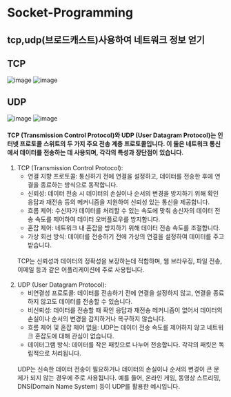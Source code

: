 # Socket-Programming
## tcp,udp(브로드캐스트)사용하여 네트워크 정보 얻기
## TCP
![image](https://github.com/parseyoung/Socket-Programming/assets/104110839/c050b6d5-e721-4cef-93a4-ad2337ab8faa)
![image](https://github.com/parseyoung/Socket-Programming/assets/104110839/20300b29-1bb1-4663-a270-012f6968e638)

## UDP
![image](https://github.com/parseyoung/Socket-Programming/assets/104110839/84b5e4ac-db60-4810-b888-dea3cad83854)
![image](https://github.com/parseyoung/Socket-Programming/assets/104110839/f1e7940d-06b0-4418-8297-f7b024e9288d)

#### TCP (Transmission Control Protocol)와 UDP (User Datagram Protocol)는 인터넷 프로토콜 스위트의 두 가지 주요 전송 계층 프로토콜입니다. 이 둘은 네트워크 통신에서 데이터를 전송하는 데 사용되며, 각각의 특성과 장단점이 있습니다.

1. TCP (Transmission Control Protocol):<br>
    - 연결 지향 프로토콜: 통신하기 전에 연결을 설정하고, 데이터를 전송한 후에 연결을 종료하는 방식으로 동작합니다.<br>
    - 신뢰성: 데이터 전송 시 데이터의 손실이나 순서의 변경을 방지하기 위해 확인 응답과 재전송 등의 메커니즘을 지원하여 신뢰성 있는 통신을 제공합니다.<br>
    - 흐름 제어: 수신자가 데이터를 처리할 수 있는 속도에 맞춰 송신자의 데이터 전송 속도를 제어하여 데이터 오버플로우를 방지합니다.<br>
    - 혼잡 제어: 네트워크 내 혼잡을 방지하기 위해 데이터 전송 속도를 조절합니다.<br>
    - 가상 회선 방식: 데이터를 전송하기 전에 가상의 연결을 설정하여 데이터를 주고받습니다.<br>
    <br>
    TCP는 신뢰성과 데이터의 정확성을 보장하는데 적합하며, 웹 브라우징, 파일 전송, 이메일 등과 같은 어플리케이션에 주로 사용됩니다.<br>
    <br>
2. UDP (User Datagram Protocol):<br>
    - 비연결성 프로토콜: 데이터를 전송하기 전에 연결을 설정하지 않고, 연결을 종료하지 않고도 데이터를 전송할 수 있습니다.<br>
    - 비신뢰성: 데이터를 전송할 때 확인 응답과 재전송 메커니즘이 없어서 데이터의 손실이나 순서의 변경을 감지하거나 복구하지 않습니다.<br>
    - 흐름 제어 및 혼잡 제어 없음: UDP는 데이터 전송 속도를 제어하지 않고 네트워크 혼잡도에 대해 관심이 없습니다.<br>
    - 데이터그램 방식: 데이터를 작은 패킷으로 나누어 전송합니다. 각각의 패킷은 독립적으로 처리됩니다.<br>
    <br>
    UDP는 신속한 데이터 전송이 필요하거나 데이터의 손실이나 순서의 변경이 큰 문제가 되지 않는 경우에 주로 사용됩니다. 예를 들어, 온라인 게임, 동영상 스트리밍, DNS(Domain Name System) 등이 UDP를 활용한 예시입니다.<br>
    <br>
    
